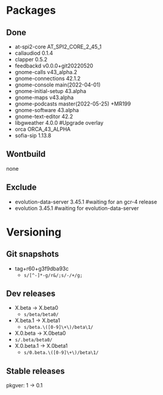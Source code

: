 # Packages
## Done
- at-spi2-core AT_SPI2_CORE_2_45_1
- callaudiod 0.1.4
- clapper 0.5.2
- feedbackd v0.0.0+git20220520
- gnome-calls v43_alpha.2
- gnome-connections 42.1.2
- gnome-console main(2022-04-01)
- gnome-initial-setup 43.alpha
- gnome-maps v43.alpha
- gnome-podcasts master(2022-05-25) +MR199
- gnome-software 43.alpha
- gnome-text-editor 42.2
- libgweather 4.0.0 #Upgrade overlay
- orca ORCA_43_ALPHA
- sofia-sip 1.13.8

## Wontbuild
none
## Exclude
- evolution-data-server 3.45.1 #waiting for an gcr-4 release
- evolution 3.45.1 #waiting for evolution-data-server

# Versioning
## Git snapshots
* tag+r60+g3f9dba93c
  * `s/[^-]*-g/r&/;s/-/+/g;`
## Dev releases
* X.beta -> X.beta0
  * `s/beta/beta0/`
* X.beta.1 -> X.beta1
  * `s/beta.\([0-9]\+\)/beta\1/`
* X.0.beta -> X.0beta0
* `s/.beta/beta0/`
* X.0.beta.1 -> X.0beta1
  * `s/0.beta.\([0-9]\+\)/beta\1/`
## Stable releases
pkgver: 1 -> 0.1
